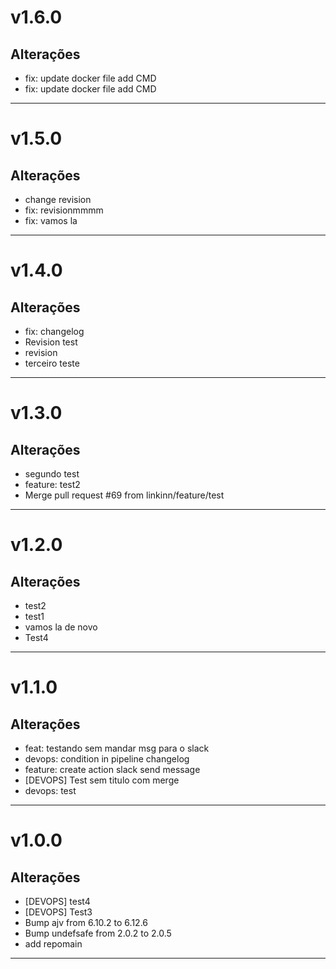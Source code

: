 # v1.6.0

## Alterações
- fix: update docker file add CMD
- fix: update docker file add CMD
---

# v1.5.0

## Alterações
- change revision
- fix: revisionmmmm
- fix: vamos la
---

# v1.4.0

## Alterações
- fix: changelog
- Revision test
- revision
- terceiro teste
---

# v1.3.0

## Alterações
- segundo test
- feature: test2
- Merge pull request #69 from linkinn/feature/test
---


# v1.2.0

## Alterações
- test2
- test1
- vamos la de novo
- Test4
---

# v1.1.0

## Alterações
- feat: testando sem mandar msg para o slack
- devops: condition in pipeline changelog
- feature: create action slack send message
- [DEVOPS] Test sem titulo com merge
- devops: test
---

# v1.0.0

## Alterações
- [DEVOPS] test4
- [DEVOPS] Test3
- Bump ajv from 6.10.2 to 6.12.6
- Bump undefsafe from 2.0.2 to 2.0.5
- add repomain
---

